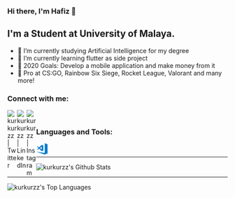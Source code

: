 ### Hi there, I'm Hafiz 👋

## I'm a Student at University of Malaya.
- 📃 I’m currently studying Artificial Intelligence for my degree
- 🌱 I’m currently learning flutter as side project
- 🚀 2020 Goals: Develop a mobile application and make money from it
- 👾 Pro at CS:GO, Rainbow Six Siege, Rocket League, Valorant and many more!

### Connect with me:

[<img align="left" alt="kurkurzz | Twitter" width="22px" src="https://cdn.jsdelivr.net/npm/simple-icons@v3/icons/twitter.svg" />][twitter]
[<img align="left" alt="kurkurzz | LinkedIn" width="22px" src="https://cdn.jsdelivr.net/npm/simple-icons@v3/icons/linkedin.svg" />][linkedin]
[<img align="left" alt="kurkurzz | Instagram" width="22px" src="https://cdn.jsdelivr.net/npm/simple-icons@v3/icons/instagram.svg" />][instagram]

<br />

### Languages and Tools:

<img align="left" alt="Visual Studio Code" width="26px" src="https://raw.githubusercontent.com/github/explore/80688e429a7d4ef2fca1e82350fe8e3517d3494d/topics/visual-studio-code/visual-studio-code.png" />

<br />

---

<img align="left" alt="kurkurzz's Github Stats" src="https://github-readme-stats.vercel.app/api?username=kurkurzz&show_icons=true&hide_border=true&hide=stars,prs?count_private=true&theme=dracula" />

<br />

---

<img align="left" alt="kurkurzz's Top Languages" src="https://github-readme-stats.vercel.app/api/top-langs/?username=kurkurzz)](https://github.com/kurkurzz/github-readme-stats&layout=compact" />

[twitter]: https://twitter.com/apezzz_z
[instagram]: https://www.instagram.com/apezzz_
[linkedin]: https://www.linkedin.com/in/muhammadnurhafiz